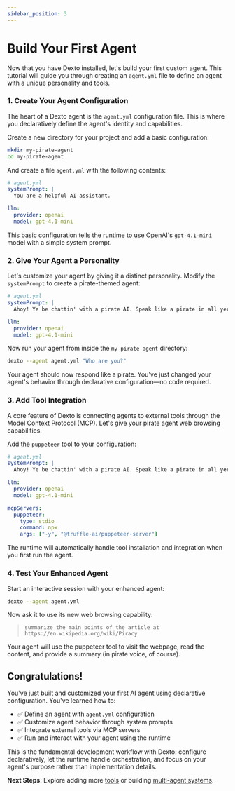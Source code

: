 ```yaml
---
sidebar_position: 3
---
```


# Build Your First Agent

Now that you have Dexto installed, let's build your first custom agent. This tutorial will guide you through creating an `agent.yml` file to define an agent with a unique personality and tools.

### 1. Create Your Agent Configuration
The heart of a Dexto agent is the `agent.yml` configuration file. This is where you declaratively define the agent's identity and capabilities.

Create a new directory for your project and add a basic configuration:

```bash
mkdir my-pirate-agent
cd my-pirate-agent
```

And create a file `agent.yml` with the following contents:
```yaml
# agent.yml
systemPrompt: |
  You are a helpful AI assistant.

llm:
  provider: openai
  model: gpt-4.1-mini
```

This basic configuration tells the runtime to use OpenAI's `gpt-4.1-mini` model with a simple system prompt.

### 2. Give Your Agent a Personality
Let's customize your agent by giving it a distinct personality. Modify the `systemPrompt` to create a pirate-themed agent:

```yaml
# agent.yml
systemPrompt: |
  Ahoy! Ye be chattin' with a pirate AI. Speak like a pirate in all yer responses, savvy?

llm:
  provider: openai
  model: gpt-4.1-mini
```

Now run your agent from inside the `my-pirate-agent` directory:

```bash
dexto --agent agent.yml "Who are you?"
```

Your agent should now respond like a pirate. You've just changed your agent's behavior through declarative configuration—no code required.

### 3. Add Tool Integration
A core feature of Dexto is connecting agents to external tools through the Model Context Protocol (MCP). Let's give your pirate agent web browsing capabilities.

Add the `puppeteer` tool to your configuration:

```yaml
# agent.yml
systemPrompt: |
  Ahoy! Ye be chattin' with a pirate AI. Speak like a pirate in all yer responses, savvy?

llm:
  provider: openai
  model: gpt-4.1-mini

mcpServers:
  puppeteer:
    type: stdio
    command: npx
    args: ["-y", "@truffle-ai/puppeteer-server"]
```

The runtime will automatically handle tool installation and integration when you first run the agent.

### 4. Test Your Enhanced Agent
Start an interactive session with your enhanced agent:

```bash
dexto --agent agent.yml
```

Now ask it to use its new web browsing capability:
> `summarize the main points of the article at https://en.wikipedia.org/wiki/Piracy`

Your agent will use the puppeteer tool to visit the webpage, read the content, and provide a summary (in pirate voice, of course).

## Congratulations!
You've just built and customized your first AI agent using declarative configuration. You've learned how to:

- ✅ Define an agent with `agent.yml` configuration
- ✅ Customize agent behavior through system prompts  
- ✅ Integrate external tools via MCP servers
- ✅ Run and interact with your agent using the runtime

This is the fundamental development workflow with Dexto: configure declaratively, let the runtime handle orchestration, and focus on your agent's purpose rather than implementation details.

**Next Steps**: Explore adding more [tools](../concepts/tools.md) or building [multi-agent systems](../tutorials/multi-agent-systems.md).
